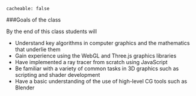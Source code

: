 ```
cacheable: false
```

###Goals of the class

By the end of this class students will

*  Understand key algorithms in computer graphics and the mathematics that underlie them
*  Gain experience using the WebGL and Three.js graphics libraries
*  Have implemented a ray tracer from scratch using JavaScript
*  Be familiar with a variety of common tasks in 3D graphics such as scripting and shader development
*  Have a basic understanding of the use of high-level CG tools such as Blender
